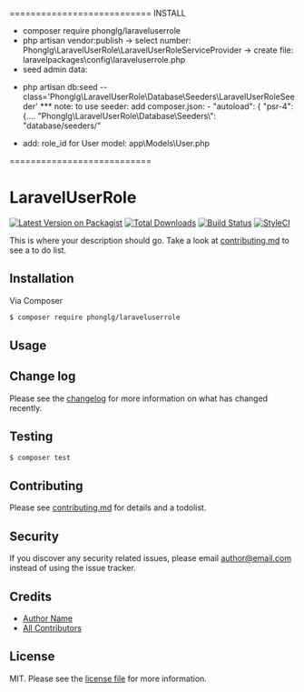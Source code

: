 
===========================
INSTALL
- composer require phonglg/laraveluserrole
- php artisan vendor:publish -> select number: Phonglg\LaravelUserRole\LaravelUserRoleServiceProvider
-> create file: laravelpackages\config\laraveluserrole.php 
- seed admin data:
+ php artisan db:seed --class='Phonglg\LaravelUserRole\Database\Seeders\LaravelUserRoleSeeder'
*** note: to use seeder: add composer.json: - "autoload": { "psr-4": {....
    "Phonglg\\LaravelUserRole\\Database\\Seeders\\": "database/seeders/"
- add: role_id for User model: app\Models\User.php

===========================
# LaravelUserRole

[![Latest Version on Packagist][ico-version]][link-packagist]
[![Total Downloads][ico-downloads]][link-downloads]
[![Build Status][ico-travis]][link-travis]
[![StyleCI][ico-styleci]][link-styleci]

This is where your description should go. Take a look at [contributing.md](contributing.md) to see a to do list.

## Installation

Via Composer

``` bash
$ composer require phonglg/laraveluserrole
```

## Usage

## Change log

Please see the [changelog](changelog.md) for more information on what has changed recently.

## Testing

``` bash
$ composer test
```

## Contributing

Please see [contributing.md](contributing.md) for details and a todolist.

## Security

If you discover any security related issues, please email author@email.com instead of using the issue tracker.

## Credits

- [Author Name][link-author]
- [All Contributors][link-contributors]

## License

MIT. Please see the [license file](license.md) for more information.

[ico-version]: https://img.shields.io/packagist/v/phonglg/laraveluserrole.svg?style=flat-square
[ico-downloads]: https://img.shields.io/packagist/dt/phonglg/laraveluserrole.svg?style=flat-square
[ico-travis]: https://img.shields.io/travis/phonglg/laraveluserrole/master.svg?style=flat-square
[ico-styleci]: https://styleci.io/repos/12345678/shield

[link-packagist]: https://packagist.org/packages/phonglg/laraveluserrole
[link-downloads]: https://packagist.org/packages/phonglg/laraveluserrole
[link-travis]: https://travis-ci.org/phonglg/laraveluserrole
[link-styleci]: https://styleci.io/repos/12345678
[link-author]: https://github.com/phonglg
[link-contributors]: ../../contributors

